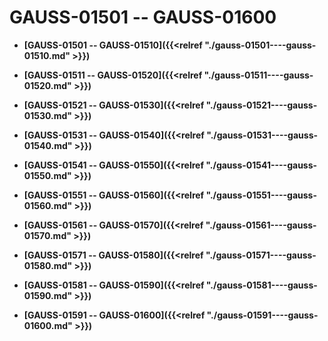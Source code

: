 # GAUSS-01501 -- GAUSS-01600<a name="ZH-CN_TOPIC_0302073048"></a>

-   **[GAUSS-01501 -- GAUSS-01510]({{<relref "./gauss-01501----gauss-01510.md" >}})**  

-   **[GAUSS-01511 -- GAUSS-01520]({{<relref "./gauss-01511----gauss-01520.md" >}})**  

-   **[GAUSS-01521 -- GAUSS-01530]({{<relref "./gauss-01521----gauss-01530.md" >}})**  

-   **[GAUSS-01531 -- GAUSS-01540]({{<relref "./gauss-01531----gauss-01540.md" >}})**  

-   **[GAUSS-01541 -- GAUSS-01550]({{<relref "./gauss-01541----gauss-01550.md" >}})**  

-   **[GAUSS-01551 -- GAUSS-01560]({{<relref "./gauss-01551----gauss-01560.md" >}})**  

-   **[GAUSS-01561 -- GAUSS-01570]({{<relref "./gauss-01561----gauss-01570.md" >}})**  

-   **[GAUSS-01571 -- GAUSS-01580]({{<relref "./gauss-01571----gauss-01580.md" >}})**  

-   **[GAUSS-01581 -- GAUSS-01590]({{<relref "./gauss-01581----gauss-01590.md" >}})**  

-   **[GAUSS-01591 -- GAUSS-01600]({{<relref "./gauss-01591----gauss-01600.md" >}})**  


